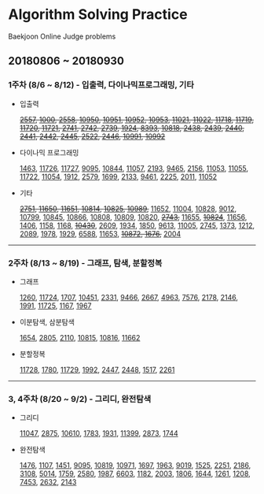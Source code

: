 # Algorithm Solving Practice
Baekjoon Online Judge problems

## 20180806 ~ 20180930
### 1주차 (8/6 ~ 8/12) - 입출력, 다이나믹프로그래밍, 기타
* 입출력

	~~[2557](https://www.acmicpc.net/problem/2557), [1000](https://www.acmicpc.net/problem/1000), [2558](https://www.acmicpc.net/problem/2558), [10950](https://www.acmicpc.net/problem/10950), [10951](https://www.acmicpc.net/problem/10951), [10952](https://www.acmicpc.net/problem/10952), [10953](https://www.acmicpc.net/problem/10953), [11021](https://www.acmicpc.net/problem/11021), [11022](https://www.acmicpc.net/problem/11022), [11718](https://www.acmicpc.net/problem/11718), [11719](https://www.acmicpc.net/problem/11719), [11720](https://www.acmicpc.net/problem/11720), [11721](https://www.acmicpc.net/problem/11721), [2741](https://www.acmicpc.net/problem/2741), [2742](https://www.acmicpc.net/problem/2742), [2739](https://www.acmicpc.net/problem/2739), [1924](https://www.acmicpc.net/problem/1924), [8393](https://www.acmicpc.net/problem/8393), [10818](https://www.acmicpc.net/problem/10818), [2438](https://www.acmicpc.net/problem/2438), [2439](https://www.acmicpc.net/problem/2439), [2440](https://www.acmicpc.net/problem/2440), [2441](https://www.acmicpc.net/problem/2441), [2442](https://www.acmicpc.net/problem/2442), [2445](https://www.acmicpc.net/problem/2445), [2522](https://www.acmicpc.net/problem/2522), [2446](https://www.acmicpc.net/problem/2446), [10991](https://www.acmicpc.net/problem/10991), [10992](https://www.acmicpc.net/problem/10992)~~

* 다이나믹 프로그래밍

	[1463](https://www.acmicpc.net/problem/1463), [11726](https://www.acmicpc.net/problem/11726), [11727](https://www.acmicpc.net/problem/11727), [9095](https://www.acmicpc.net/problem/9095), [10844](https://www.acmicpc.net/problem/10844), [11057](https://www.acmicpc.net/problem/11057), [2193](https://www.acmicpc.net/problem/2193), [9465](https://www.acmicpc.net/problem/9465), [2156](https://www.acmicpc.net/problem/2156), [11053](https://www.acmicpc.net/problem/11053), [11055](https://www.acmicpc.net/problem/11055), [11722](https://www.acmicpc.net/problem/11722), [11054](https://www.acmicpc.net/problem/11054), [1912](https://www.acmicpc.net/problem/1912), [2579](https://www.acmicpc.net/problem/2579), [1699](https://www.acmicpc.net/problem/1699), [2133](https://www.acmicpc.net/problem/2133), [9461](https://www.acmicpc.net/problem/9461), [2225](https://www.acmicpc.net/problem/2225), [2011](https://www.acmicpc.net/problem/2011), [11052](https://www.acmicpc.net/problem/11052)

* 기타

	~~[2751](https://www.acmicpc.net/problem/2751), [11650](https://www.acmicpc.net/problem/11650), [11651](https://www.acmicpc.net/problem/11651), [10814](https://www.acmicpc.net/problem/10814), [10825](https://www.acmicpc.net/problem/10825), [10989](https://www.acmicpc.net/problem/10989),~~ [11652](https://www.acmicpc.net/problem/11652), [11004](https://www.acmicpc.net/problem/11004), [10828](https://www.acmicpc.net/problem/10828), [9012](https://www.acmicpc.net/problem/9012), [10799](https://www.acmicpc.net/problem/10799), [10845](https://www.acmicpc.net/problem/10845), [10866](https://www.acmicpc.net/problem/10866), [10808](https://www.acmicpc.net/problem/10808), [10809](https://www.acmicpc.net/problem/10809), [10820](https://www.acmicpc.net/problem/10820), ~~[2743](https://www.acmicpc.net/problem/2743),~~ [11655](https://www.acmicpc.net/problem/11655), ~~[10824](https://www.acmicpc.net/problem/10824)~~, [11656](https://www.acmicpc.net/problem/11656), [1406](https://www.acmicpc.net/problem/1406), [1158](https://www.acmicpc.net/problem/1158), [1168](https://www.acmicpc.net/problem/1168), ~~[10430](https://www.acmicpc.net/problem/10430)~~, [2609](https://www.acmicpc.net/problem/2609), [1934](https://www.acmicpc.net/problem/1934), [1850](https://www.acmicpc.net/problem/1850), [9613](https://www.acmicpc.net/problem/9613), [11005](https://www.acmicpc.net/problem/11005), [2745](https://www.acmicpc.net/problem/2745), [1373](https://www.acmicpc.net/problem/1373), [1212](https://www.acmicpc.net/problem/1212), [2089](https://www.acmicpc.net/problem/2089), [1978](https://www.acmicpc.net/problem/1978), [1929](https://www.acmicpc.net/problem/1929), [6588](https://www.acmicpc.net/problem/6588), [11653](https://www.acmicpc.net/problem/11653), ~~[10872](https://www.acmicpc.net/problem/10872), [1676](https://www.acmicpc.net/problem/1676),~~ [2004](https://www.acmicpc.net/problem/2004)

----------
### 2주차 (8/13 ~ 8/19) - 그래프, 탐색, 분할정복

* 그래프

	[1260](https://www.acmicpc.net/problem/1260), [11724](https://www.acmicpc.net/problem/11724), [1707](https://www.acmicpc.net/problem/1707), [10451](https://www.acmicpc.net/problem/10451), [2331](https://www.acmicpc.net/problem/2331), [9466](https://www.acmicpc.net/problem/9466), [2667](https://www.acmicpc.net/problem/2667), [4963](https://www.acmicpc.net/problem/4963), [7576](https://www.acmicpc.net/problem/7576), [2178](https://www.acmicpc.net/problem/2178), [2146](https://www.acmicpc.net/problem/2146), [1991](https://www.acmicpc.net/problem/1991), [11725](https://www.acmicpc.net/problem/11725), [1167](https://www.acmicpc.net/problem/1167), [1967](https://www.acmicpc.net/problem/1967)

* 이분탐색, 삼분탐색

	[1654](https://www.acmicpc.net/problem/1654), [2805](https://www.acmicpc.net/problem/2805), [2110](https://www.acmicpc.net/problem/2110), [10815](https://www.acmicpc.net/problem/10815), [10816](https://www.acmicpc.net/problem/10816), [11662](https://www.acmicpc.net/problem/11662)

* 분할정복

	[11728](https://www.acmicpc.net/problem/11728), [1780](https://www.acmicpc.net/problem/1780), [11729](https://www.acmicpc.net/problem/11729), [1992](https://www.acmicpc.net/problem/1992), [2447](https://www.acmicpc.net/problem/2447), [2448](https://www.acmicpc.net/problem/2448), [1517](https://www.acmicpc.net/problem/1517), [2261](https://www.acmicpc.net/problem/2261)

----------
### 3, 4주차 (8/20 ~ 9/2) - 그리디, 완전탐색

* 그리디

	[11047](https://www.acmicpc.net/problem/11047), [2875](https://www.acmicpc.net/problem/2875), [10610](https://www.acmicpc.net/problem/10610), [1783](https://www.acmicpc.net/problem/1783), [1931](https://www.acmicpc.net/problem/1931), [11399](https://www.acmicpc.net/problem/11399), [2873](https://www.acmicpc.net/problem/2873), [1744](https://www.acmicpc.net/problem/1744)

* 완전탐색

	[1476](https://www.acmicpc.net/problem/1476), [1107](https://www.acmicpc.net/problem/1107), [1451](https://www.acmicpc.net/problem/1451), [9095](https://www.acmicpc.net/problem/9095), [10819](https://www.acmicpc.net/problem/10819), [10971](https://www.acmicpc.net/problem/10971), [1697](https://www.acmicpc.net/problem/1697), [1963](https://www.acmicpc.net/problem/1963), [9019](https://www.acmicpc.net/problem/9019), [1525](https://www.acmicpc.net/problem/1525), [2251](https://www.acmicpc.net/problem/2251), [2186](https://www.acmicpc.net/problem/2186), [3108](https://www.acmicpc.net/problem/3108), [5014](https://www.acmicpc.net/problem/5014), [1759](https://www.acmicpc.net/problem/1759), [2580](https://www.acmicpc.net/problem/2580), [1987](https://www.acmicpc.net/problem/1987), [6603](https://www.acmicpc.net/problem/6603), [1182](https://www.acmicpc.net/problem/1182), [2003](https://www.acmicpc.net/problem/2003), [1806](https://www.acmicpc.net/problem/1806), [1644](https://www.acmicpc.net/problem/1644), [1261](https://www.acmicpc.net/problem/1261), [1208](https://www.acmicpc.net/problem/1208), [7453](https://www.acmicpc.net/problem/7453), [2632](https://www.acmicpc.net/problem/2632), [2143](https://www.acmicpc.net/problem/2143)
